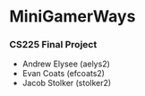 # MiniGamerWays
### CS225 Final Project
- Andrew Elysee (aelys2)
- Evan Coats (efcoats2)
- Jacob Stolker (stolker2)

